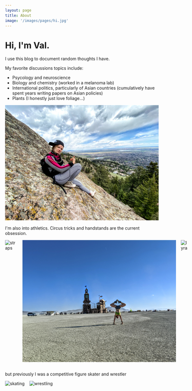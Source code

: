 ```yaml
---
layout: page
title: About
image: '/images/pages/hi.jpg'
---
```


# Hi, I'm Val.

I use this blog to document random thoughts I have.

My favorite discussions topics include:
* Psycology and neuroscience
* Biology and chemistry (worked in a melanoma lab)
* International politics, particularly of Asian countries (cumulatively have spent years writing papers on Asian policies)
* Plants (I honestly just love foliage...)

![mtn](/images/pages/mtn.jpg)

I'm also into athletics. Circus tricks and handstands are the current obsession. 

<div style="display: flex; flex-flow: row nowrap; ">

<img src="/images/posts/straps.gif" alt="straps" height="400" />

<div style="margin: 0 8px;"></div>

<img src="/images/pages/handstand.jpg" alt="handstand" height="400" />

<div style="margin: 0 8px;"></div>

<img src="/images/posts/lyra.gif" alt="lyra" height="400" />

</div>

<br> 

but previously I was a competitive figure skater and wrestler

<div style="display: flex; flex-flow: row nowrap; ">

<img src="/images/posts/skating.gif" alt="skating" height="400" />

<div style="margin: 0 8px;"></div>

<img src="/images/posts/wrestling.gif" alt="wrestling" height="400" />

</div>